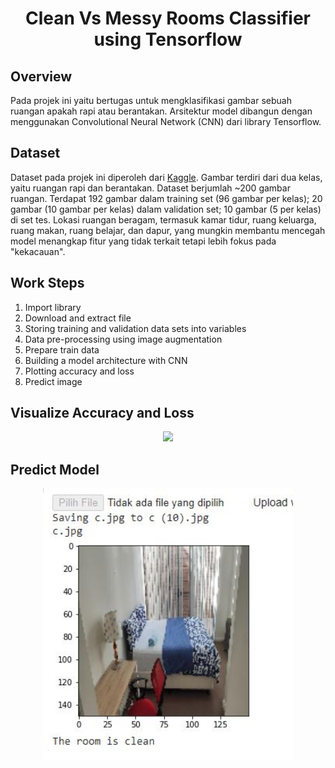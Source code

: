 <h1 align="center"> Clean Vs Messy Rooms Classifier using Tensorflow </h1>

## Overview
Pada projek ini yaitu bertugas untuk mengklasifikasi gambar sebuah ruangan apakah rapi atau berantakan. Arsitektur model dibangun dengan menggunakan Convolutional Neural Network (CNN) dari library Tensorflow. 

## Dataset
Dataset pada projek ini diperoleh dari [Kaggle](https://www.kaggle.com/cdawn1/messy-vs-clean-room). Gambar terdiri dari dua kelas, yaitu ruangan rapi dan berantakan. Dataset berjumlah ~200 gambar ruangan. Terdapat 192 gambar dalam training set (96 gambar per kelas); 20 gambar (10 gambar per kelas) dalam validation set; 10 gambar (5 per kelas) di set tes. Lokasi ruangan beragam, termasuk kamar tidur, ruang keluarga, ruang makan, ruang belajar, dan dapur, yang mungkin membantu mencegah model menangkap fitur yang tidak terkait tetapi lebih fokus pada "kekacauan".

## Work Steps
<ol>
  <li>Import library</li>
  <li>Download and extract file</li>
  <li>Storing training and validation data sets into variables</li>
  <li>Data pre-processing using image augmentation</li>
  <li>Prepare train data</li>
  <li>Building a model architecture with CNN</li>
  <li>Plotting accuracy and loss</li>
  <li>Predict image</li>
</ol>  

## Visualize Accuracy and Loss 
<p align="center">
    <img src="images/accuracy_loss.PNG" width="400">
</p>

## Predict Model
<p align="center">
    <img src="images/predict.JPG" width="400">
</p>
